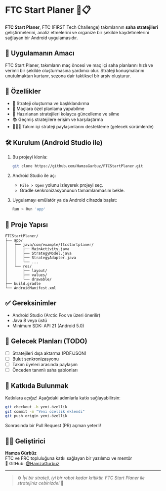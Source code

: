 # FTC Start Planer 🤖📋

**FTC Start Planer**, FTC (FIRST Tech Challenge) takımlarının **saha stratejileri** geliştirmelerini, analiz etmelerini ve organize bir şekilde kaydetmelerini sağlayan bir Android uygulamasıdır.

## 🎯 Uygulamanın Amacı

FTC Start Planer, takımların maç öncesi ve maç içi saha planlarını hızlı ve verimli bir şekilde oluşturmasına yardımcı olur. Strateji konuşmalarını unutulmaktan kurtarır, sezona dair taktiksel bir arşiv oluşturur.

## 🧠 Özellikler

- 📌 Strateji oluşturma ve başlıklandırma  
- 🧩 Maçlara özel planlama yapabilme  
- 🔄 Hazırlanan stratejileri kolayca güncelleme ve silme  
- 📚 Geçmiş stratejilere erişim ve karşılaştırma  
- 🧑‍🤝‍🧑 Takım içi strateji paylaşımlarını destekleme (gelecek sürümlerde)

## 🛠 Kurulum (Android Studio ile)

1. Bu projeyi klonla:

   ```bash
   git clone https://github.com/HamzaGurbuz/FTCStartPlaner.git
   ```

2. Android Studio ile aç:
   - `File > Open` yolunu izleyerek projeyi seç.
   - Gradle senkronizasyonunun tamamlanmasını bekle.

3. Uygulamayı emülatör ya da Android cihazda başlat:

   ```bash
   Run > Run 'app'
   ```

## 📁 Proje Yapısı

```
FTCStartPlaner/
├── app/
│   ├── java/com/example/ftcstartplaner/
│   │   ├── MainActivity.java
│   │   ├── StrategyModel.java
│   │   ├── StrategyAdapter.java
│   │   └── ...
│   └── res/
│       ├── layout/
│       ├── values/
│       └── drawable/
├── build.gradle
└── AndroidManifest.xml
```

## ✅ Gereksinimler

- Android Studio (Arctic Fox ve üzeri önerilir)
- Java 8 veya üstü
- Minimum SDK: API 21 (Android 5.0)

## 🔮 Gelecek Planları (TODO)

- [ ] Stratejileri dışa aktarma (PDF/JSON)
- [ ] Bulut senkronizasyonu
- [ ] Takım üyeleri arasında paylaşım
- [ ] Önceden tanımlı saha şablonları

## 🤝 Katkıda Bulunmak

Katkılara açığız! Aşağıdaki adımlarla katkı sağlayabilirsin:

```bash
git checkout -b yeni-özellik
git commit -m "Yeni özellik eklendi"
git push origin yeni-özellik
```

Sonrasında bir Pull Request (PR) açman yeterli!


## 👨‍💻 Geliştirici

**Hamza Gürbüz**  
FTC ve FRC topluluğuna katkı sağlayan bir yazılımcı ve mentör  
🔗 GitHub: [@HamzaGurbuz](https://github.com/HamzaGurbuz)

---

> ⚙️ *İyi bir strateji, iyi bir robot kadar kritiktir. FTC Start Planer ile stratejiniz cebinizde!* 📲
